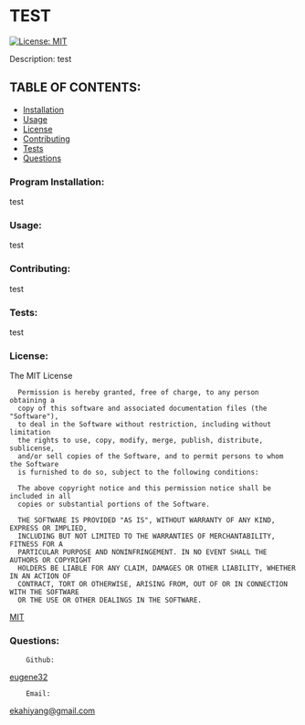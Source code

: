 # TEST

[![License: MIT](https://img.shields.io/badge/License-MIT-yellow.svg)](https://opensource.org/licenses/MIT)

Description:  test



## TABLE OF CONTENTS:

* [Installation](#program-installation)
* [Usage](#usage)
* [License](#license)
* [Contributing](#contributing)
* [Tests](#tests)
* [Questions](#questions)



### Program Installation:    
test

### Usage:  
test

### Contributing:  
test

### Tests:  
test

### License:    
The MIT License

      Permission is hereby granted, free of charge, to any person obtaining a
      copy of this software and associated documentation files (the "Software"),
      to deal in the Software without restriction, including without limitation
      the rights to use, copy, modify, merge, publish, distribute, sublicense,
      and/or sell copies of the Software, and to permit persons to whom the Software
      is furnished to do so, subject to the following conditions:

      The above copyright notice and this permission notice shall be included in all
      copies or substantial portions of the Software.

      THE SOFTWARE IS PROVIDED "AS IS", WITHOUT WARRANTY OF ANY KIND, EXPRESS OR IMPLIED,
      INCLUDING BUT NOT LIMITED TO THE WARRANTIES OF MERCHANTABILITY, FITNESS FOR A
      PARTICULAR PURPOSE AND NONINFRINGEMENT. IN NO EVENT SHALL THE AUTHORS OR COPYRIGHT
      HOLDERS BE LIABLE FOR ANY CLAIM, DAMAGES OR OTHER LIABILITY, WHETHER IN AN ACTION OF
      CONTRACT, TORT OR OTHERWISE, ARISING FROM, OUT OF OR IN CONNECTION WITH THE SOFTWARE
      OR THE USE OR OTHER DEALINGS IN THE SOFTWARE.

        
[MIT](https://opensource.org/licenses/MIT)

### Questions:

        Github:
[eugene32](https://github.com/eugene32)

        Email:
[ekahiyang@gmail.com](mailto:ekahiyang@gmail.com)
